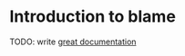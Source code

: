 # Introduction to blame

TODO: write [great documentation](http://jacobian.org/writing/great-documentation/what-to-write/)
